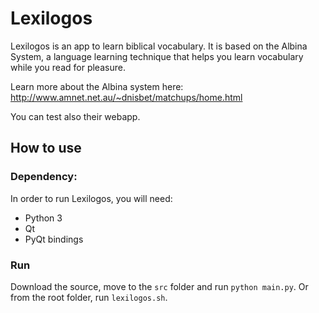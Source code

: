 Lexilogos
=========

Lexilogos is an app to learn biblical vocabulary. It is based on the Albina System, 
a language learning technique that helps you learn vocabulary while you read for pleasure.

Learn more about the Albina system here: http://www.amnet.net.au/~dnisbet/matchups/home.html

You can test also their webapp.


## How to use

### Dependency:

In order to run Lexilogos, you will need:
* Python 3
* Qt
* PyQt bindings

### Run

Download the source, move to the `src` folder and run `python main.py`. Or from the root folder, run `lexilogos.sh`.
